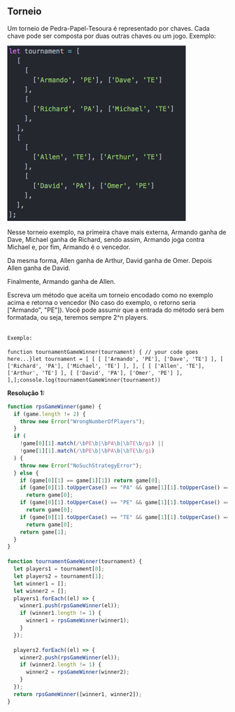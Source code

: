 ## Torneio

Um torneio de Pedra-Papel-Tesoura é representado por chaves. Cada chave pode ser composta por duas outras chaves ou um jogo. Exemplo:

![](./assets/tournamentGameWinner.png)
  
  Nesse torneio exemplo, na primeira chave mais externa, Armando ganha de Dave, Michael ganha de Richard, sendo assim, Armando joga contra Michael e, por fim, Armando é o vencedor.

Da mesma forma, Allen ganha de Arthur, David ganha de Omer. Depois Allen ganha de David.

Finalmente, Armando ganha de Allen.

Escreva um método que aceita um torneio encodado como no exemplo acima e retorna o vencedor (No caso do exemplo, o retorno seria ["Armando", "PE"]). Você pode assumir que a entrada do método será bem formatada, ou seja, teremos sempre 2^n players.

```text

Exemplo:

function tournamentGameWinner(tournament) { // your code goes here...}let tournament = [ [ [ ['Armando', 'PE'], ['Dave', 'TE'] ], [ ['Richard', 'PA'], ['Michael', 'TE'] ], ], [ [ ['Allen', 'TE'], ['Arthur', 'TE'] ], [ ['David', 'PA'], ['Omer', 'PE'] ], ],];console.log(tournamentGameWinner(tournament))
```

**Resolução 1:**

```javascript
function rpsGameWinner(game) {
  if (game.length != 2) {
    throw new Error("WrongNumberOfPlayers");
  }
  if (
    !game[0][1].match(/\bPE\b|\bPA\b|\bTE\b/gi) ||
    !game[1][1].match(/\bPE\b|\bPA\b|\bTE\b/gi)
  ) {
    throw new Error("NoSuchStrategyError");
  } else {
    if (game[0][1] == game[1][1]) return game[0];
    if (game[0][1].toUpperCase() == "PA" && game[1][1].toUpperCase() == "PE")
      return game[0];
    if (game[0][1].toUpperCase() == "PE" && game[1][1].toUpperCase() == "TE")
      return game[0];
    if (game[0][1].toUpperCase() == "TE" && game[1][1].toUpperCase() == "PA")
      return game[0];
    return game[1];
  }
}

function tournamentGameWinner(tournament) {
  let players1 = tournament[0];
  let players2 = tournament[1];
  let winner1 = [];
  let winner2 = [];
  players1.forEach((el) => {
    winner1.push(rpsGameWinner(el));
    if (winner1.length != 1) {
      winner1 = rpsGameWinner(winner1);
    }
  });

  players2.forEach((el) => {
    winner2.push(rpsGameWinner(el));
    if (winner2.length != 1) {
      winner2 = rpsGameWinner(winner2);
    }
  });
  return rpsGameWinner([winner1, winner2]);
}
```
